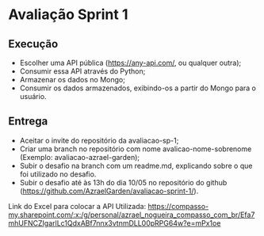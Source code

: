# Avaliação Sprint 1

## Execução
- Escolher uma API pública (https://any-api.com/, ou qualquer outra);
- Consumir essa API através do Python;
- Armazenar os dados no Mongo;
- Consumir os dados armazenados, exibindo-os a partir do Mongo para o usuário.

## Entrega
- Aceitar o invite do repositório da avaliacao-sp-1;
- Criar uma branch no repositório com nome avalicao-nome-sobrenome (Exemplo: avaliacao-azrael-garden);
- Subir o desafio na branch com um readme.md, explicando sobre o que foi utilizado no desafio.
- Subir o desafio até às 13h do dia 10/05 no repositório do github (https://github.com/AzraelGarden/avaliacao-sprint-1/).

Link do Excel para colocar a API Utilizada: https://compasso-my.sharepoint.com/:x:/g/personal/azrael_nogueira_compasso_com_br/Efa7mhUFNCZIgarlLc1QdxABf7nnx3vtnmDLL00pRPG64w?e=mPx1oe

